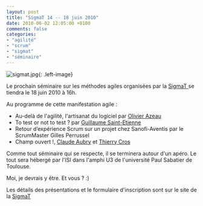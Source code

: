 ```yaml
---
layout: post
title: "SigmaT 14 -- 18 juin 2010"
date: 2010-06-02 12:05:00 +0100
comments: false
categories: 
- "agilité"
- "scrum"
- "sigmat"
- "séminaire"
---
```

![sigmat.jpg](https://blog.crafting-labs.fr/images/logo/.sigmat_s.jpg){: .left-image}

Le prochain séminaire sur les méthodes agiles organisées par la [SigmaT ](http://www.sigmat.fr) se tiendra le 18 juin 2010 à 16h.

Au programme de cette manifestation agile : 

* Au-delà de l'agilité, l'artisanat du logiciel par [Olivier Azeau](http://agilitateur.azeau.com)
* To test or not to test ? par [Guillaume Saint-Etienne](http://www.dotnetguru2.org/gse/index.php)
* Retour d’expérience Scrum sur un projet chez Sanofi-Aventis par le ScrumMaster Gilles Perrussel
* Champ ouvert !, [Claude Aubry](http://www.aubryconseil.com) et [Thierry Cros](http://etreagile.thierrycros.net/)

Comme tout séminaire qui se respecte, il se terminera autour d'un apéro.
Le tout sera hébergé par l'ISI dans l'amphi U3 de l'université Paul Sabatier de Toulouse.

Moi, je devrais y être. Et vous ? :)

Les détails des présentations et le formulaire d'inscription sont sur le site de la [SigmaT](http://www.sigmat.fr)


